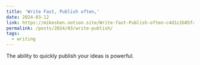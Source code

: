 ```yaml
---
title: 'Write Fast, Publish often,'
date: 2024-03-12
link: https://mikeshen.notion.site/Write-fast-Publish-often-c4d1c2b85fa043bfa0e521e7deb948be?pvs=4
permalink: /posts/2024/03/write-publish/
tags:
  - writing
---
```

The ability to quickly publish your ideas is powerful. 
